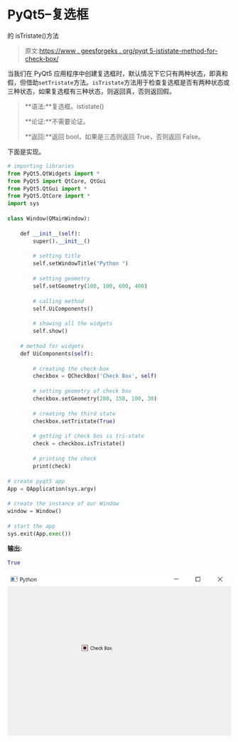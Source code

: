 # PyQt5–复选框

的 isTristate()方法

> 原文:[https://www . geesforgeks . org/pyqt 5-ististate-method-for-check-box/](https://www.geeksforgeeks.org/pyqt5-istristate-method-for-check-box/)

当我们在 PyQt5 应用程序中创建复选框时，默认情况下它只有两种状态，即真和假，但借助`setTristate`方法。`isTristate`方法用于检查复选框是否有两种状态或三种状态，如果复选框有三种状态，则返回真，否则返回假。

> **语法:**复选框。ististate()
> 
> **论证:**不需要论证。
> 
> **返回:**返回 bool，如果是三态则返回 True，否则返回 False。

下面是实现。

```py
# importing libraries
from PyQt5.QtWidgets import * 
from PyQt5 import QtCore, QtGui
from PyQt5.QtGui import * 
from PyQt5.QtCore import * 
import sys

class Window(QMainWindow):

    def __init__(self):
        super().__init__()

        # setting title
        self.setWindowTitle("Python ")

        # setting geometry
        self.setGeometry(100, 100, 600, 400)

        # calling method
        self.UiComponents()

        # showing all the widgets
        self.show()

    # method for widgets
    def UiComponents(self):

        # creating the check-box
        checkbox = QCheckBox('Check Box', self)

        # setting geometry of check box
        checkbox.setGeometry(200, 150, 100, 30)

        # creating the third state
        checkbox.setTristate(True)

        # getting if check bos is tri-state
        check = checkbox.isTristate()

        # printing the check
        print(check)

# create pyqt5 app
App = QApplication(sys.argv)

# create the instance of our Window
window = Window()

# start the app
sys.exit(App.exec())
```

**输出:**

```py
True
```

![](img/5fb126502435b1250c5ee45f187e8da8.png)